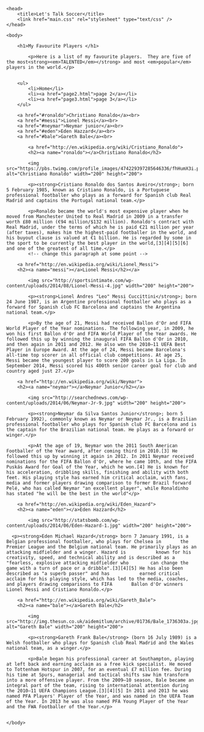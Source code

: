 <!doctype html>

<html>

	<head>
		<title>Let's Talk Soccer</title>
		<link href="main.css" rel="stylesheet" type="text/css" />
	</head>

	<body>

		<h1>My Favourite Players </h1>

			<p>Here is a list of my favourite players.  They are five of the most<strong><em>TALENTED</em></strong> and most <em>popular</em> players in the world.</p> 


		<ul>
			<li>Home</li>
			<li><a href="page2.html">page 2</a></li>
			<li><a href="page3.html">page 3</a></li>
		</ul>

		<a href="#ronaldo">Christiano Ronaldo</a><br>
		<a href="#messi">Lionel Messi</a><br>
		<a href="#neymar">Neymar junior</a><br>
		<a href="#eden">Eden Hazzard</a><br>
		<a href="#bale">Gareth Bale</a><br>
		
			<a href="http://en.wikipedia.org/wiki/Cristiano_Ronaldo">
			<h2><a name="ronaldo"></a>Christiano Ronaldo</h2>

			<img src="https://pbs.twimg.com/profile_images/474229397285646336/fhHumX3i.png" alt="Christiano Ronaldo" width="200" height="200">

			<p><strong>Cristiano Ronaldo dos Santos Aveiro</strong>; born 5 February 1985, known as Cristiano Ronaldo, is a Portuguese professional footballer who plays as a forward for Spanish club Real Madrid and captains the Portugal national team.</p>

			<p>Ronaldo became the world's most expensive player when he moved from Manchester United to Real Madrid in 2009 in a transfer worth £80 million (€94 million/$132 million). Ronaldo's contract with Real Madrid, under the terms of which he is paid €21 million per year (after taxes), makes him the highest-paid footballer in the world, and his buyout clause is valued at €1 billion. He is regarded by some in the sport to be currently the best player in the world,[3][4][5][6] and one of the greatest of all time.</p>
			<!-- change this paragraph at some point --> 

		<a href="http://en.wikipedia.org/wiki/Lionel_Messi">
		<h2><a name="messi"></a>Lionel Messi</h2></a>

			<img src="http://sportsintimate.com/wp-content/uploads/2014/08/Lionel-Messi-4.jpg" width="200" height="200">
			
			<p><strong>Lionel Andres "Leo" Messi Cuccittini</strong>; born 24 June 1987, is an Argentine professional footballer who plays as a forward for Spanish club FC Barcelona and captains the Argentina national team.</p>

			<p>By the age of 21, Messi had received Ballon d'Or and FIFA World Player of the Year nominations. The following year, in 2009, he won his first Ballon d'Or and FIFA World Player of the Year awards. He followed this up by winning the inaugural FIFA Ballon d'Or in 2010, and then again in 2011 and 2012. He also won the 2010–11 UEFA Best Player in Europe Award. At the age of 24, Messi became Barcelona's all-time top scorer in all official club competitions. At age 25, Messi became the youngest player to score 200 goals in La Liga. In September 2014, Messi scored his 400th senior career goal for club and country aged just 27.</p>

		<a href="http://en.wikipedia.org/wiki/Neymar">
		<h2><a name="neymar"></a>Neymar Junior</h2></a>

			<img src="http://searchednews.com/wp-content/uploads/2014/06/Neymar-Jr-9.jpg" width="200" height="200">

			<p><strong>Neymar da Silva Santos Junior</strong>; born 5 February 1992), commonly known as Neymar or Neymar Jr., is a Brazilian professional footballer who plays for Spanish club FC Barcelona and is the captain for the Brazilian national team. He plays as a forward or winger.</p>

			<p>At the age of 19, Neymar won the 2011 South American Footballer of the Year award, after coming third in 2010.[3] He followed this up by winning it again in 2012. In 2011 Neymar received nominations for the FIFA Ballon d'Or, where he came 10th, and the FIFA Puskás Award for Goal of the Year, which he won.[4] He is known for his acceleration, dribbling skills, finishing and ability with both feet. His playing style has earned him critical acclaim, with fans, media and former players drawing comparison to former Brazil forward Pelé, who has called Neymar "an excellent player", while Ronaldinho has stated "he will be the best in the world"</p>

		<a href="http://en.wikipedia.org/wiki/Eden_Hazard">
		<h2><a name="eden"></a>Eden Hazzard</h2>

			<img src="http://statsbomb.com/wp-content/uploads/2014/06/Eden-Hazard-1.jpg" width="200" height="200">

      <p><strong>Eden Michael Hazard</strong> born 7 January 1991, is a Belgian professional footballer, who plays for Chelsea in       the Premier League and the Belgium national team. He primarily plays as an attacking midfielder and a winger. Hazard is           known for his creativity, speed, and technical ability and is described as a "fearless, explosive attacking midfielder who        can change the game with a turn of pace or a dribble".[3][4][5] He has also been described as "a superb passer" and has           earned critical acclaim for his playing style, which has led to the media, coaches, and players drawing comparisons to FIFA       Ballon d'Or winners Lionel Messi and Cristiano Ronaldo.</p>

		<a href="http://en.wikipedia.org/wiki/Gareth_Bale">
		<h2><a name="bale"></a>Gareth Bale</h2>

			<img src="http://img.thesun.co.uk/aidemitlum/archive/01736/Bale_1736303a.jpg" alt="Gareth Bale" width="200" height="200">

			<p><strong>Gareth Frank Bale</strong> (born 16 July 1989) is a Welsh footballer who plays for Spanish club Real Madrid and the Wales national team, as a winger.</p>

			<p>Bale began his professional career at Southampton, playing at left back and earning acclaim as a free kick specialist. He moved to Tottenham Hotspur in 2007, for an eventual £7 million fee. During his time at Spurs, managerial and tactical shifts saw him transform into a more offensive player. From the 2009–10 season, Bale became an integral part of the team, rising to international attention during the 2010–11 UEFA Champions League.[3][4][5] In 2011 and 2013 he was named PFA Players' Player of the Year, and was named in the UEFA Team of the Year. In 2013 he was also named PFA Young Player of the Year and the FWA Footballer of the Year.</p>

		
	</body>

</html>
